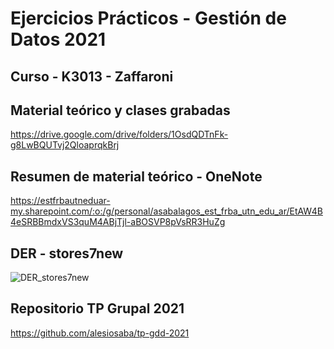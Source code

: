 # Ejercicios Prácticos - Gestión de Datos 2021

## Curso - K3013 - Zaffaroni

## Material teórico y clases grabadas

https://drive.google.com/drive/folders/1OsdQDTnFk-g8LwBQUTvj2QloaprqkBrj

## Resumen de material teórico - OneNote

https://estfrbautneduar-my.sharepoint.com/:o:/g/personal/asabalagos_est_frba_utn_edu_ar/EtAW4B4eSRBBmdxVS3quM4ABjTjl-aBOSVP8pVsRR3HuZg

## DER - stores7new

![DER_stores7new](https://user-images.githubusercontent.com/62452207/125124125-ffd50480-e0cd-11eb-8a08-ddc714eba01c.png)

## Repositorio TP Grupal 2021

https://github.com/alesiosaba/tp-gdd-2021
